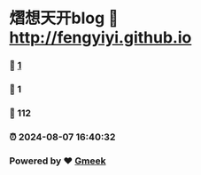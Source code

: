 # 熠想天开blog :link: http://fengyiyi.github.io 
### :page_facing_up: [1](http://fengyiyi.github.io/tag.html) 
### :speech_balloon: 1 
### :hibiscus: 112 
### :alarm_clock: 2024-08-07 16:40:32 
### Powered by :heart: [Gmeek](https://github.com/Meekdai/Gmeek)
